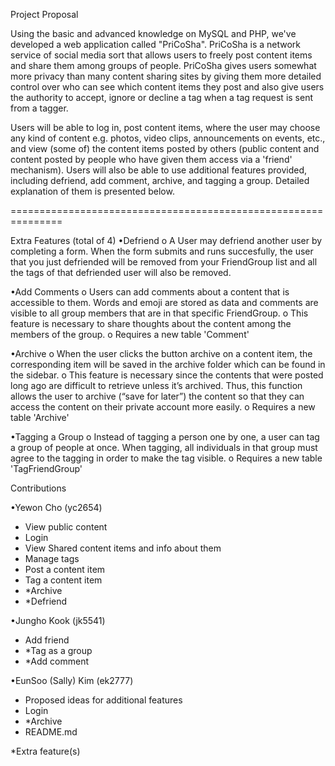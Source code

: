 
Project Proposal

Using the basic and advanced knowledge on MySQL and PHP, we've developed a web application called "PriCoSha". PriCoSha is a network service of social media sort that allows users to freely post content items and share them among groups of people. PriCoSha gives users somewhat more privacy than many content sharing sites by giving them more detailed control over who can see which content items they post and also give users the authority to accept, ignore or decline a tag when a tag request is sent from a tagger.

Users will be able to log in, post content items, where the user may choose any kind of content e.g. photos, video clips, announcements on events, etc., and view (some of) the content items posted by others (public content and content posted by people who have given them access via a 'friend' mechanism). Users will also be able to use additional features provided, including defriend, add comment, archive, and tagging a group. Detailed explanation of them is presented below.



===============================================================



Extra Features (total of 4)
•Defriend
	o A User may defriend another user by completing a form. When the form submits and runs succesfully, the user that you just defriended will be removed from your FriendGroup list and all the tags of that defriended user will also be removed.

•Add Comments
	o Users can add comments about a content that is accessible to them. Words and emoji are stored as data and comments are visible to all group members that are in that specific FriendGroup. 
	o This feature is necessary to share thoughts about the content among the members of the group.
	o Requires a new table 'Comment'

•Archive
	o When the user clicks the button archive on a content item, the corresponding item will be saved in the archive folder which can be found in the sidebar.
	o This feature is necessary since the contents that were posted long ago are difficult to retrieve unless it’s archived. Thus, this function allows the user to archive (“save for later”) the content so that they can access the content on their private account more easily.
	o Requires a new table 'Archive'
	
•Tagging a Group
	o Instead of tagging a person one by one, a user can tag a group of people at once. When tagging, all individuals in that group must agree to the tagging in order to make the tag visible. 
	o Requires a new table 'TagFriendGroup'





Contributions

•Yewon Cho (yc2654)
- View public content
- Login
- View Shared content items and info about them
- Manage tags
- Post a content item
- Tag a content item
- *Archive
- *Defriend

•Jungho Kook (jk5541)
- Add friend
- *Tag as a group
- *Add comment


•EunSoo (Sally) Kim (ek2777)
- Proposed ideas for additional features
- Login
- *Archive
- README.md

*Extra feature(s)









